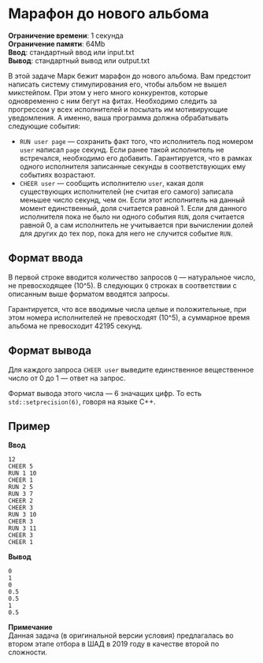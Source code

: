 # Марафон до нового альбома

**Ограничение времени**: 1 секунда  
**Ограничение памяти**: 64Mb  
**Ввод**: стандартный ввод или input.txt  
**Вывод**: стандартный вывод или output.txt  

В этой задаче Марк бежит марафон до нового альбома. Вам предстоит написать систему стимулирования его, чтобы альбом не вышел микстейпом. При этом у него много конкурентов, которые одновременно с ним бегут на фитах. Необходимо следить за прогрессом у всех исполнителей и посылать им мотивирующие уведомления. А именно, ваша программа должна обрабатывать следующие события:

- `RUN user page` — сохранить факт того, что исполнитель под номером `user` написал `page` секунд. Если ранее такой исполнитель не встречался, необходимо его добавить. Гарантируется, что в рамках одного исполнителя записанные секунды в соответствующих ему событиях возрастают.  
- `CHEER user` — сообщить исполнителю `user`, какая доля существующих исполнителей (не считая его самого) записала меньшее число секунд, чем он. Если этот исполнитель на данный момент единственный, доля считается равной 1. Если для данного исполнителя пока не было ни одного события `RUN`, доля считается равной 0, а сам исполнитель не учитывается при вычислении долей для других до тех пор, пока для него не случится событие `RUN`.  

## Формат ввода  
В первой строке вводится количество запросов `Q` — натуральное число, не превосходящее \(10^5\). В следующих `Q` строках в соответствии с описанным выше форматом вводятся запросы.  

Гарантируется, что все вводимые числа целые и положительные, при этом номера исполнителей не превосходят \(10^5\), а суммарное время альбома не превосходит 42195 секунд.  

## Формат вывода  
Для каждого запроса `CHEER user` выведите единственное вещественное число от 0 до 1 — ответ на запрос.  

Формат вывода этого числа — 6 значащих цифр. То есть `std::setprecision(6)`, говоря на языке C++.  

## Пример  
**Ввод**  
```
12
CHEER 5
RUN 1 10
CHEER 1
RUN 2 5
RUN 3 7
CHEER 2
CHEER 3
RUN 3 10
CHEER 3
RUN 3 11
CHEER 3
CHEER 1
```  

**Вывод**  
```
0
1
0
0.5
0.5
1
0.5
```  

**Примечание**  
Данная задача (в оригинальной версии условия) предлагалась во втором этапе отбора в ШАД в 2019 году в качестве второй по сложности.  
```